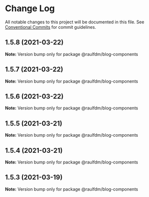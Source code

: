 # Change Log

All notable changes to this project will be documented in this file.
See [Conventional Commits](https://conventionalcommits.org) for commit guidelines.

## 1.5.8 (2021-03-22)

**Note:** Version bump only for package @raulfdm/blog-components





## 1.5.7 (2021-03-22)

**Note:** Version bump only for package @raulfdm/blog-components





## 1.5.6 (2021-03-22)

**Note:** Version bump only for package @raulfdm/blog-components





## 1.5.5 (2021-03-21)

**Note:** Version bump only for package @raulfdm/blog-components





## 1.5.4 (2021-03-21)

**Note:** Version bump only for package @raulfdm/blog-components





## 1.5.3 (2021-03-19)

**Note:** Version bump only for package @raulfdm/blog-components
